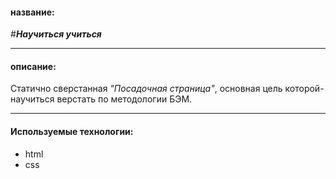 #### название: 
#___Научиться учиться___

---
#### описание: 
Статично сверстанная _"Посадочная страница"_, основная цель которой-научиться верстать по методологии БЭМ.
___
#### Используемые технологии: 
- html
- css
